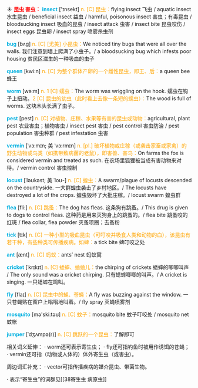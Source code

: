 ☀ <font color="red">**昆虫 害虫：**</font>
<font color="sky blue">**insect**</font> ['ɪnsekt] 
<font color="orange">n. [C] 昆虫：</font>flying insect 飞虫 / aquatic insect 水生昆虫 / beneficial insect 益虫 / harmful, poisonous insect 害虫；有毒昆虫 / bloodsucking insect 吸血的昆虫 / insect attack 虫害 / insect bite 昆虫咬伤 / insect eggs 昆虫卵 / insect spray 喷雾杀虫剂
           
<font color="sky blue">**bug**</font> [bʌg]
<font color="orange">n. [C] [尤美] 小昆虫：</font>We noticed tiny bugs that were all over the walls. 我们注意到墙上爬满了小虫子。/ a bloodsucking bug which infests poor housing 贫民区滋生的一种吸血的虫子

<font color="sky blue">**queen**</font> [kwi:n] 
<font color="orange">n. [C] 为整个群体产卵的一个雌性昆虫，即王、后：</font>a queen bee 蜂王

<font color="sky blue">**worm**</font> [wə:m] 
<font color="orange">n. 1 [C] 蠕虫：</font>The worm was wriggling on the hook. 蠕虫在钩子上扭动。<font color="orange">2 [C] 昆虫的幼虫（此时看上去像一条短的蠕虫）：</font>The wood is full of worms. 这块木头长满了虫子。

<font color="sky blue">**pest**</font> [pest] 
<font color="orange">n. [C] 对植物、庄稼、水果等有害的昆虫或动物：</font>agricultural, plant pest 农业害虫；植物害虫 / insect pest 害虫 / pest control 害虫防治 / pest population 害虫种群 / pest infestation 虫害
  
<font color="sky blue">**vermin**</font> [ˈvɜ:mɪn; 美 ˈvɜ:rmɪn]
<font color="orange">n. [pl.] 破坏植物或庄稼（或袭击家畜或家禽）的野生动物或鸟类（如携带致病菌的老鼠），即害兽、害鸟：</font>On farms the fox is considered vermin and treated as such. 在农场里狐狸被当成有害动物来对待。/ vermin control 害虫控制

<font color="sky blue">**locust**</font> [ˈləʊkəst; 美 ˈloʊ-]
<font color="orange">n. [C] 蝗虫：</font>A swarm/plague of locusts descended on the countryside. 一大群蝗虫袭击了乡村地区。/ The locusts have destroyed a lot of the crops. 蝗虫毁坏了大批庄稼。/ locust swarm 蝗虫群

<font color="sky blue">**flea**</font> [fli:]
<font color="orange">n. [C] 跳蚤：</font>The dog has fleas. 这条狗有跳蚤。/ This drug is given to dogs to control fleas. 这种药是用来灭狗身上的跳蚤的。/ flea bite 跳蚤咬的红斑 / flea collar, flea powder 灭蚤项圈；去蚤粉

<font color="sky blue">**tick**</font> [tɪk] 
<font color="orange">n. [C] 一种小型的吸血昆虫（可叮咬并吸食人类和动物的血），该昆虫有若干种，有些种类可传播疾病。如蜱：</font>a tick bite 蜱叮咬之处

<font color="sky blue">**ant**</font> [ænt] 
<font color="orange">n. [C] 蚂蚁：</font>ants’ nest 蚂蚁窝
          
<font color="sky blue">**cricket**</font> [ˈkrɪkɪt]
<font color="orange">n. [C] 蟋蟀、蛐蛐儿：</font>the chirping of crickets 蟋蟀的唧唧叫声 / The only sound was a cricket chirping. 只有蟋蟀唧唧的叫声。/ A cricket is singing. 一只蟋蟀在鸣叫。

<font color="sky blue">**fly**</font> [flaɪ] 
<font color="orange">n. [C] 昆虫中的蝇、苍蝇：</font>A fly was buzzing against the window. 一只苍蝇贴在窗户上嗡嗡地叫着。/ fly spray 灭蝇喷雾剂

<font color="sky blue">**mosquito**</font> [mə'ski:təʊ] 
<font color="orange">n. [C] 蚊子：</font>mosquito bite 蚊子叮咬处 / mosquito net 蚊帐
           
<font color="sky blue">**jumper**</font> [ˈdʒʌmpə(r)]
<font color="orange">n. [C] 跳跃的一个昆虫：</font>了解即可

相关词义延伸：
· worm还可表示寄生虫；
· fly还可指钓鱼时被用作诱饵的苍蝇；
· vermin还可指（动物或人体的）体外寄生虫（或害虫）。

周边词汇补充：
· vector可指传播疾病的媒介昆虫、带菌生物。

· 表示“寄生虫”的词群见[[38寄生虫 病原虫]]